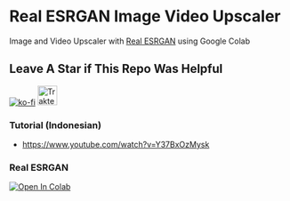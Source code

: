 # Real ESRGAN Image Video Upscaler
Image and Video Upscaler with [Real ESRGAN](https://github.com/xinntao/Real-ESRGAN/tree/master) using Google Colab

## Leave A Star if This Repo Was Helpful
[![ko-fi](https://ko-fi.com/img/githubbutton_sm.svg)](https://ko-fi.com/R6R7AH1FA)
<a href="https://trakteer.id/ardha27">
    <img src="https://cdn.trakteer.id/images/embed/trbtn-red-1.png" alt="Trakteer" height="35">
</a>

### Tutorial (Indonesian)
- https://www.youtube.com/watch?v=Y37BxOzMysk

### Real ESRGAN
[![Open In Colab](https://colab.research.google.com/assets/colab-badge.svg)](https://colab.research.google.com/github/ardha27/Real-ESRGAN-Image-Video-Upscaler/blob/main/Real_ESRGAN_Image_and_Video_Upscaler.ipynb)
